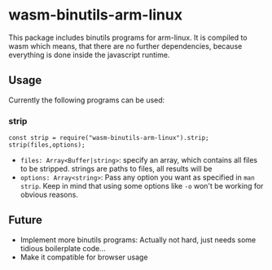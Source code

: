 # wasm-binutils-arm-linux

This package includes binutils programs for arm-linux. It is compiled to wasm which means, that there are no further dependencies, because everything is done inside the javascript runtime.

## Usage

Currently the following programs can be used:

### strip

    const strip = require("wasm-binutils-arm-linux").strip;
    strip(files,options);

- `files: Array<Buffer|string>`: specify an array, which contains all files to be stripped. strings are paths to files, all results will be 
- `options: Array<string>`: Pass any option you want as specified in `man strip`. Keep in mind that using some options like `-o` won't be working for obvious reasons.

## Future

- Implement more binutils programs: Actually not hard, just needs some tidious boilerplate code... 
- Make it compatible for browser usage